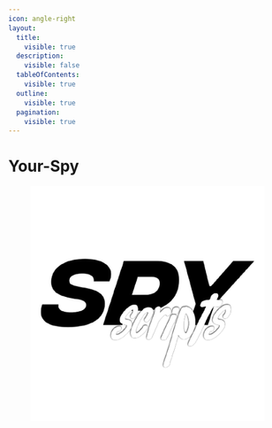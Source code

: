 ```yaml
---
icon: angle-right
layout:
  title:
    visible: true
  description:
    visible: false
  tableOfContents:
    visible: true
  outline:
    visible: true
  pagination:
    visible: true
---
```


# Your-Spy

<figure><img src="../../../../.gitbook/assets/image (2).png" alt=""><figcaption></figcaption></figure>
